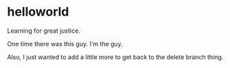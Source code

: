 # helloworld
Learning for great justice.

One time there was this guy. I'm the guy.

Also, I just wanted to add a little more to get back to the delete branch thing.
